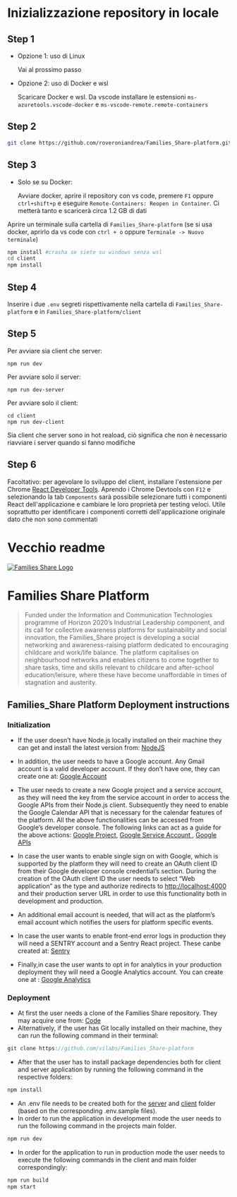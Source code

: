 # Inizializzazione repository in locale

## Step 1

- Opzione 1: uso di Linux

  Vai al prossimo passo

- Opzione 2: uso di Docker e wsl

  Scaricare Docker e wsl. Da vscode installare le estensioni `ms-azuretools.vscode-docker` e `ms-vscode-remote.remote-containers`

## Step 2

```bash
git clone https://github.com/roveroniandrea/Families_Share-platform.git
```

## Step 3

- Solo se su Docker:

  Avviare docker, aprire il repository con vs code, premere `F1` oppure `ctrl+shift+p` e eseguire `Remote-Containers: Reopen in Container`.
  Ci metterà tanto e scaricerà circa 1.2 GB di dati

Aprire un terminale sulla cartella di `Families_Share-platform` (se si usa docker, aprirlo da vs code con `ctrl + ò` oppure `Terminale -> Nuovo terminale`)

```bash
npm install #crasha se siete su windows senza wsl
cd client
npm install
```

## Step 4

Inserire i due `.env` segreti rispettivamente nella cartella di `Families_Share-platform` e in `Families_Share-platform/client`

## Step 5

Per avviare sia client che server:

```
npm run dev
```

Per avviare solo il server:

```
npm run dev-server
```

Per avviare solo il client:

```
cd client
npm run dev-client
```

Sia client che server sono in hot reaload, ciò significa che non è necessario riavviare i server quando si fanno modifiche

## Step 6
Facoltativo: per agevolare lo sviluppo del client, installare l'estensione per Chrome [React Developer Tools](https://chrome.google.com/webstore/detail/react-developer-tools/fmkadmapgofadopljbjfkapdkoienihi). Aprendo i Chrome Devtools con `F12` e selezionando la tab `Components` sarà possibile selezionare tutti i componenti React dell'applicazione e cambiare le loro proprietà per testing veloci. Utile soprattutto per identificare i componenti corretti dell'applicazione originale dato che non sono commentati

# Vecchio readme

<a href="https://www.families-share.eu/"><img src="https://live.comune.venezia.it/sites/live.comune.venezia.it/files/styles/tb-wall-single-style/public/field/image/FamiliesShare-1200x672.jpg?itok=rcGCGBQW" title="Families_Share" alt="Families Share Logo"></a>

# Families Share Platform

> Funded under the Information and Communication Technologies programme of Horizon 2020’s Industrial Leadership component, and its call for collective awareness platforms for sustainability and social innovation, the Families_Share project is developing a social networking and awareness-raising platform dedicated to encouraging childcare and work/life balance. The platform capitalises on neighbourhood networks and enables citizens to come together to share tasks, time and skills relevant to childcare and after-school education/leisure, where these have become unaffordable in times of stagnation and austerity.

## Families_Share Platform Deployment instructions

### Initialization

- If the user doesn’t have Node.js locally installed on their machine they can get and install the latest version from: [NodeJS](https://nodejs.org/en/download)

- In addition, the user needs to have a Google account. Any Gmail account is a valid developer account. If they don’t have one, they can create one at: [Google Account](https://accounts.google.com)

- The user needs to create a new Google project and a service account, as they will need the key from the service account in order to access the Google APIs from their Node.js client. Subsequently they need to enable the Google Calendar API that is necessary for the calendar features of the platform. All the above functionalities can be accessed from Google’s developer console. The following links can act as a guide for the above actions: [Google Project](https://cloud.google.com/resource-manager/docs/creating-managing-projects), [Google Service Account ](https://cloud.google.com/iam/docs/creating-managing-service-account-keys), [Google APIs](https://support.google.com/googleapi/answer/6158841?hl=en)

- In case the user wants to enable single sign on with Google, which is supported by the platform they will need to create an OAuth client ID from their Google developer console credential’s section. During the creation of the OAuth client ID the user needs to select “Web application” as the type and authorize redirects to <http://localhost:4000> and their production server URL in order to use this functionality both in development and production.

- An additional email account is needed, that will act as the platform’s email account which notifies the users for platform specific events.

- In case the user wants to enable front-end error logs in production they will need a SENTRY account and a Sentry React project. These canbe created at: [Sentry](https://sentry.io/login)

- Finally,in case the user wants to opt in for analytics in your production deployment they will need a Google Analytics account. You can create one at : [Google Analytics](https://analytics.google.com/analytics/web/provision/?authuser=0#/provision/create)

### Deployment

- At first the user needs a clone of the Families Share repository. They may acquire one from: [Code](https://github.com/vilabs/Families_Share-platform)
- Alternatively, if the user has Git locally installed on their machine, they can run the following command in their terminal:

```javascript
git clone https://github.com/vilabs/Families_Share-platform
```

- After that the user has to install package dependencies both for client and server application by running the following command in the respective folders:

```javascript
npm install
```

- An .env file needs to be created both for the [server](./.env.sample) and [client](./client/.env.sample) folder (based on the corresponding .env.sample files).
- In order to run the application in development mode the user needs to run the following command in the projects main folder.

```javascript
npm run dev
```

- In order for the application to run in production mode the user needs to execute the following commands in the client and main folder correspondingly:

```javascript
npm run build
npm start
```
